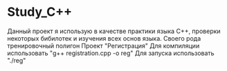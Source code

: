 # Study_C++
Данный проект я использую в качестве практики языка С++, проверки некоторых бибилотек и изучения всех основ языка.
Своего рода тренировочный полигон 
Проект "Регистрация"
Для компиляции использовать "g++ registration.cpp -o reg"
Для запуска использовать "./reg"